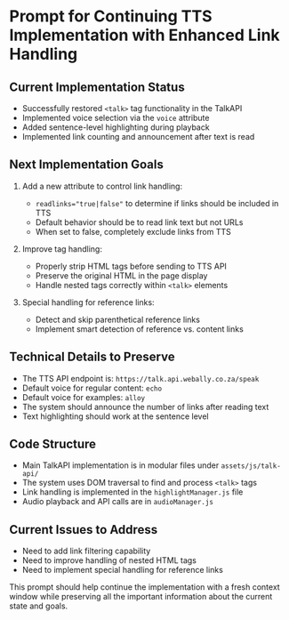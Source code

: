 # Prompt for Continuing TTS Implementation with Enhanced Link Handling

## Current Implementation Status
- Successfully restored `<talk>` tag functionality in the TalkAPI
- Implemented voice selection via the `voice` attribute
- Added sentence-level highlighting during playback
- Implemented link counting and announcement after text is read

## Next Implementation Goals
1. Add a new attribute to control link handling:
   - `readlinks="true|false"` to determine if links should be included in TTS
   - Default behavior should be to read link text but not URLs
   - When set to false, completely exclude links from TTS

2. Improve tag handling:
   - Properly strip HTML tags before sending to TTS API
   - Preserve the original HTML in the page display
   - Handle nested tags correctly within `<talk>` elements

3. Special handling for reference links:
   - Detect and skip parenthetical reference links
   - Implement smart detection of reference vs. content links

## Technical Details to Preserve
- The TTS API endpoint is: `https://talk.api.webally.co.za/speak`
- Default voice for regular content: `echo`
- Default voice for examples: `alloy`
- The system should announce the number of links after reading text
- Text highlighting should work at the sentence level

## Code Structure
- Main TalkAPI implementation is in modular files under `assets/js/talk-api/`
- The system uses DOM traversal to find and process `<talk>` tags
- Link handling is implemented in the `highlightManager.js` file
- Audio playback and API calls are in `audioManager.js`

## Current Issues to Address
- Need to add link filtering capability
- Need to improve handling of nested HTML tags
- Need to implement special handling for reference links

This prompt should help continue the implementation with a fresh context window while preserving all the important information about the current state and goals.
